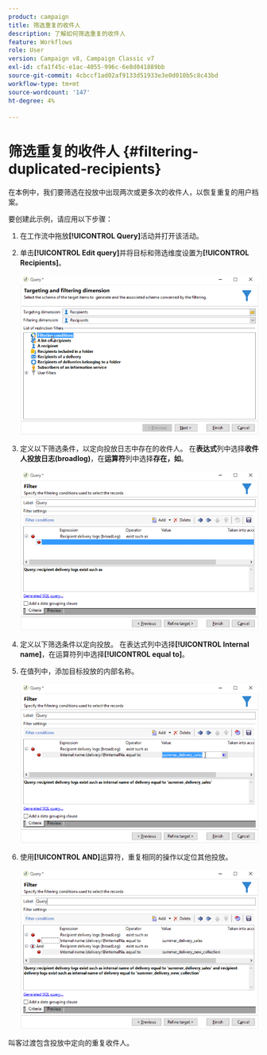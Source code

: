 ```yaml
---
product: campaign
title: 筛选重复的收件人
description: 了解如何筛选重复的收件人
feature: Workflows
role: User
version: Campaign v8, Campaign Classic v7
exl-id: cfa1f45c-e1ac-4055-996c-6e8d041889bb
source-git-commit: 4cbccf1ad02af9133d51933e3e0d010b5c8c43bd
workflow-type: tm+mt
source-wordcount: '147'
ht-degree: 4%

---
```


# 筛选重复的收件人 {#filtering-duplicated-recipients}



在本例中，我们要筛选在投放中出现两次或更多次的收件人，以恢复重复的用户档案。

要创建此示例，请应用以下步骤：

1. 在工作流中拖放&#x200B;**[!UICONTROL Query]**&#x200B;活动并打开该活动。
1. 单击&#x200B;**[!UICONTROL Edit query]**&#x200B;并将目标和筛选维度设置为&#x200B;**[!UICONTROL Recipients]**。

   ![](assets/query_recipients_1.png)

1. 定义以下筛选条件，以定向投放日志中存在的收件人。 在&#x200B;**表达式**&#x200B;列中选择&#x200B;**收件人投放日志(broadlog)**，在&#x200B;**运算符**&#x200B;列中选择&#x200B;**存在，如**。

   ![](assets/query_recipients_2.png)

1. 定义以下筛选条件以定向投放。 在表达式列中选择&#x200B;**[!UICONTROL Internal name]**，在运算符列中选择&#x200B;**[!UICONTROL equal to]**。
1. 在值列中，添加目标投放的内部名称。

   ![](assets/query_recipients_3.png)

1. 使用&#x200B;**[!UICONTROL AND]**&#x200B;运算符，重复相同的操作以定位其他投放。

   ![](assets/query_recipients_4.png)

叫客过渡包含投放中定向的重复收件人。
